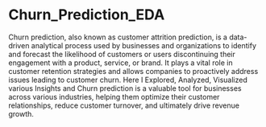 # Churn_Prediction_EDA
Churn prediction, also known as customer attrition prediction, is a data-driven analytical process used by businesses and organizations to identify and forecast the likelihood of customers or users discontinuing their engagement with a product, service, or brand. It plays a vital role in customer retention strategies and allows companies to proactively address issues leading to customer churn. Here I Explored, Analyzed, Visualized various Insights and Churn prediction is a valuable tool for businesses across various industries, helping them optimize their customer relationships, reduce customer turnover, and ultimately drive revenue growth.




